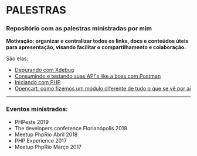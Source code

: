 # PALESTRAS

### Repositório com as palestras ministradas por mim

**Motivação: organizar e centralizar todos os links, docs e conteúdos úteis para apresentação, visando facilitar o compartilhamento e colaboração.**

São elas:

- [Depurando com Xdebug](https://github.com/michelpl/palestras/tree/master/Depurando-com-Xdebug)
- [Consumindo e testando suas API's like a boss com Postman](https://github.com/michelpl/palestras/tree/master/Postman-Like-a-Boss)
- [Iniciando com PHP](https://docs.google.com/presentation/d/13TSXAteBCNN5KpjcZaNPoYAjMa53rr_XqKTleQLNNV8/edit?usp=sharing)
- [Opencart: como fizemos um módulo diferente de tudo o que se vê por aí](https://github.com/michelpl/palestras/tree/master/Opencart-Diferente-de-Tudo)

-------------------------------------------------------------------------------------------------------------------------

### Eventos ministrados:
- PHPeste 2019
- The developers conference Florianópolis 2018
- Meetup PhpRio Abril 2018
- PHP Experience 2017
- Meetup PhpRio Março 2017
